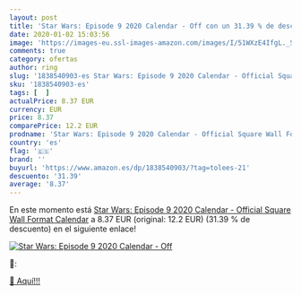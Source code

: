 ```yaml
---
layout: post
title: 'Star Wars: Episode 9 2020 Calendar - Off con un 31.39 % de descuento'
date: 2020-01-02 15:03:56
image: 'https://images-eu.ssl-images-amazon.com/images/I/51WXzE4IfgL._SL400_.jpg'
comments: true
category: ofertas
author: ring
slug: '1838540903-es Star Wars: Episode 9 2020 Calendar - Official Square Wall...'
sku: '1838540903-es'
tags: [  ]
actualPrice: 8.37 EUR
currency: EUR
price: 8.37
comparePrice: 12.2 EUR
prodname: 'Star Wars: Episode 9 2020 Calendar - Official Square Wall Format Calendar'
country: 'es'
flag: '🇪🇸'
brand: ''
buyurl: 'https://www.amazon.es/dp/1838540903/?tag=tolees-21'
descuento: '31.39'
average: '8.37'
---
```


En este momento está [Star Wars: Episode 9 2020 Calendar - Official Square Wall Format Calendar](https://www.amazon.es/dp/1838540903/?tag=tolees-21) a 8.37 EUR (original: 12.2 EUR) (31.39 %  de descuento) en el siguiente enlace!

[![Star Wars: Episode 9 2020 Calendar - Off](https://images-eu.ssl-images-amazon.com/images/I/51WXzE4IfgL._SL400_.jpg)](https://www.amazon.es/dp/1838540903/?tag=tolees-21)

🔎:


[🛒 Aquí!!!](https://www.amazon.es/dp/1838540903/?tag=tolees-21)
